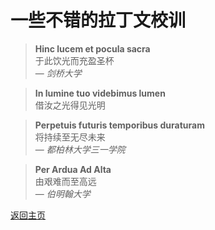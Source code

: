 # 一些不错的拉丁文校训

> **Hinc lucem et pocula sacra**  
> 于此饮光而充盈圣杯  
> — *剑桥大学*

> **In lumine tuo videbimus lumen**  
> 借汝之光得见光明

> **Perpetuis futuris temporibus duraturam**  
> 将持续至无尽未来  
> — *都柏林大学三一学院*

> **Per Ardua Ad Alta**  
> 由艰难而至高远  
> — *伯明翰大学*

[返回主页](../index.md)